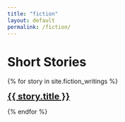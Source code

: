 ```yaml
---
title: "fiction"
layout: default
permalink: /fiction/
---
```

# Short Stories

{% for story in site.fiction_writings %}
  <p>
    <a href="{{ story.url }}" style="font-size: 20px">
      <strong> {{ story.title }} </strong>
    </a>
  </p>
{% endfor %}